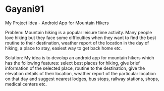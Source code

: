 # Gayani91

My Project Idea - Android App for Mountain Hikers

Problem: 
Mountain hiking is a popular leisure time activity. Many people love hiking but they face some difficulties when they want to find the best routine to their destination, weather report of the location in the day of hiking, a place to stay, easiest way to get back home etc.

Solution: 
My idea is to devolop an android app for mountain hikers which has the following features:
          select best places for hiking,
          give brief information of the selected place,
          routine to the destination,
          give the elevation details of their location,
          weather report of the particular location on that day and 
          suggest nearest lodges, bus stops, railway stations, shops, medical centers etc.
        
